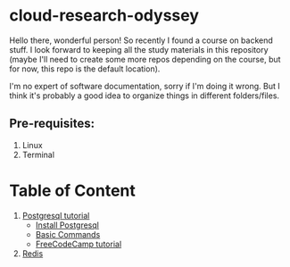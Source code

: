 # cloud-research-odyssey
Hello there, wonderful person! So recently I found a course on backend stuff. I look forward to keeping all the study materials in this repository (maybe I'll need to create some more repos 
depending on the course, but for now, this repo is the default location).

I'm no expert of software documentation, sorry if I'm doing it wrong. But I think it's probably a good idea to organize things in different folders/files.

## Pre-requisites:
1. Linux
2. Terminal

<!-- [linky](docs/README.md#section) -->
# Table of Content
<!-- [Postgresql tutorial](docs/1-postgresql-basics) -->
1. [Postgresql tutorial](#)
    * [Install Postgresql](docs/1-postgresql-basics/1-install/1-Install-Postgresql.md)
    * [Basic Commands](docs/1-postgresql-basics/2-basics/2-basic-commands.md)
    * [FreeCodeCamp tutorial](docs/1-postgresql-basics/3-freecodecamp/freecodecamp-tutorial.md)
2. [Redis](docs/2-redis/redis.md)